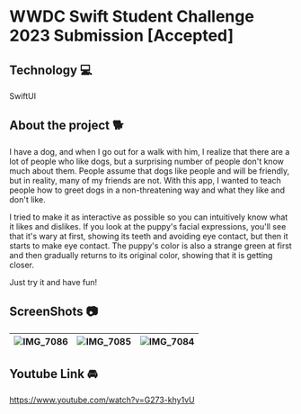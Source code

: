 # WWDC Swift Student Challenge 2023 Submission [Accepted]

## Technology 💻
SwiftUI

## About the project 🐕
I have a dog, and when I go out for a walk with him, I realize that there are a lot of people who like dogs, but a surprising number of people don't know much about them. People assume that dogs like people and will be friendly, but in reality, many of my friends are not. With this app, I wanted to teach people how to greet dogs in a non-threatening way and what they like and don't like.

I tried to make it as interactive as possible so you can intuitively know what it likes and dislikes. If you look at the puppy's facial expressions, you'll see that it's wary at first, showing its teeth and avoiding eye contact, but then it starts to make eye contact. The puppy's color is also a strange green at first and then gradually returns to its original color, showing that it is getting closer. 

Just try it and have fun! 

## ScreenShots 📷
| ![IMG_7086](https://github.com/ge-um/SwiftStudentChallenge2023/assets/100858136/c768b5d5-1249-4421-9601-0dc0b2ce5729)| ![IMG_7085](https://github.com/ge-um/SwiftStudentChallenge2023/assets/100858136/757c0136-4dee-4824-8b1c-3a55ce2e4817)| ![IMG_7084](https://github.com/ge-um/SwiftStudentChallenge2023/assets/100858136/fe911eee-e4e1-4bcd-bac5-be0ada0a737c)
| ----------- | ----------- |  ----------- |

## Youtube Link 🚘
https://www.youtube.com/watch?v=G273-khy1vU

